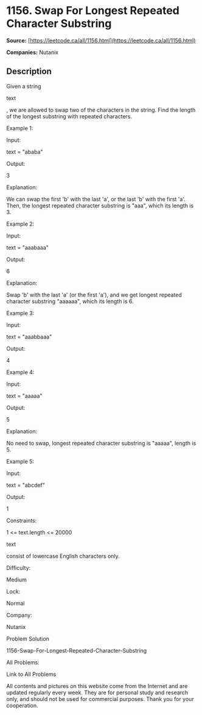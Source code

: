 # 1156. Swap For Longest Repeated Character Substring

**Source:** [https://leetcode.ca/all/1156.html](https://leetcode.ca/all/1156.html)

**Companies:** Nutanix

## Description

Given a string

text

, we are allowed to swap two of the characters in the string.
        Find the length of the longest substring with repeated characters.

Example 1:

Input:

text = "ababa"

Output:

3

Explanation:

We can swap the first 'b' with the last 'a', or the last 'b' with the first 'a'. Then, the longest repeated character substring is "aaa", which its length is 3.

Example 2:

Input:

text = "aaabaaa"

Output:

6

Explanation:

Swap 'b' with the last 'a' (or the first 'a'), and we get longest repeated character substring "aaaaaa", which its length is 6.

Example 3:

Input:

text = "aaabbaaa"

Output:

4

Example 4:

Input:

text = "aaaaa"

Output:

5

Explanation:

No need to swap, longest repeated character substring is "aaaaa", length is 5.

Example 5:

Input:

text = "abcdef"

Output:

1

Constraints:

1 <= text.length <= 20000

text

consist of lowercase English characters only.

Difficulty:

Medium

Lock:

Normal

Company:

Nutanix

Problem Solution

1156-Swap-For-Longest-Repeated-Character-Substring

All Problems:

Link to All Problems

All contents and pictures on this website come from the Internet and are updated regularly every week. They are for personal study and research only, and should not be used for commercial purposes. Thank you for your cooperation.

